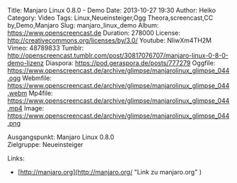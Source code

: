 Title: Manjaro Linux 0.8.0 - Demo
Date: 2013-10-27 19:30
Author: Heiko
Category: Video
Tags: Linux,Neueinsteiger,Ogg Theora,screencast,CC by,Demo,Manjaro
Slug: manjaro_linux_demo
Album: https://www.openscreencast.de
Duration: 278000
License: http://creativecommons.org/licenses/by/3.0/
Youtube: NliwXm4TH2M
Vimeo: 48789833
Tumblr: http://openscreencast.tumblr.com/post/30817076707/manjaro-linux-0-8-0-demo-lizenz
Diaspora: https://pod.geraspora.de/posts/777279
Oggfile: https://www.openscreencast.de/archive/glimpse/manjarolinux_glimpse_044.ogg
Webmfile: https://www.openscreencast.de/archive/glimpse/manjarolinux_glimpse_044.webm
Mp4file: https://www.openscreencast.de/archive/glimpse/manjarolinux_glimpse_044.mp4
Image: https://www.openscreencast.de/archive/glimpse/manjarolinux_glimpse_044.png

Ausgangspunkt: Manjaro Linux 0.8.0  
Zielgruppe: Neueinsteiger  

Links:

  * [http://manjaro.org](http://manjaro.org/ "Link zu manjaro.org" )

